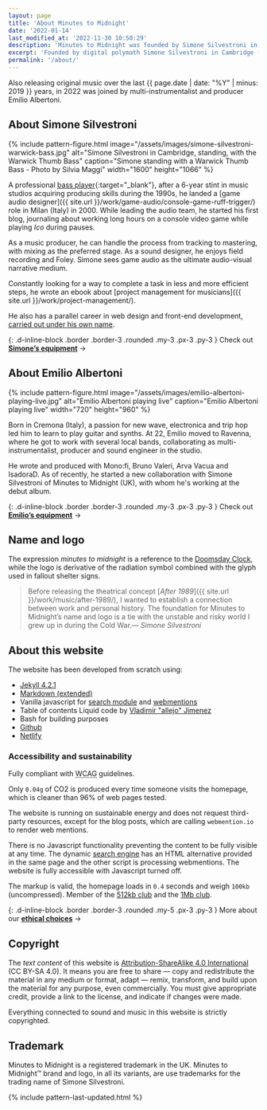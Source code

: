 ```yaml
---
layout: page
title: 'About Minutes to Midnight'
date: '2022-01-14'
last_modified_at: '2022-11-30 10:50:29'
description: 'Minutes to Midnight was founded by Simone Silvestroni in the UK in 2017. About the members, the name and the website.'
excerpt: 'Founded by digital polymath Simone Silvestroni in Cambridge (UK) in 2017, Minutes to Midnight has been providing a vast array of audio production services such as mix, mastering and sound design.'
permalink: '/about/'
---
```

Also  releasing original music over the last {{ page.date | date: "%Y" | minus: 2019 }} years, in 2022 was joined by multi-instrumentalist and producer Emilio Albertoni.

## About Simone Silvestroni

{% include pattern-figure.html image="/assets/images/simone-silvestroni-warwick-bass.jpg" alt="Simone Silvestroni in Cambridge, standing, with the Warwick Thumb Bass" caption="Simone standing with a Warwick Thumb Bass - Photo by Silvia Maggi" width="1600" height="1066" %}

A professional [bass player](https://soundbetter.com/profiles/206552-minutes-to-midnight){:target="_blank"}, after a 6-year stint in music studios acquiring producing skills during the 1990s, he landed a [game audio designer]({{ site.url }}/work/game-audio/console-game-ruff-trigger/) role in Milan (Italy) in 2000. While leading the audio team, he started his first blog, journaling about working long hours on a console video game while playing *Ico* during pauses.

As a music producer, he can handle the process from tracking to mastering, with mixing as the preferred stage. As a sound designer, he enjoys field recording and Foley. Simone sees game audio as the ultimate audio-visual narrative medium.

Constantly looking for a way to complete a task in less and more efficient steps, he wrote an ebook about [project management for musicians]({{ site.url }}/work/project-management/).

He also has a parallel career in web design and front-end development, [carried out under his own name](https://simonesilvestroni.com).

{: .d-inline-block .border .border-3 .rounded .my-3 .px-3 .py-3 }
Check out [**Simone’s equipment**](/uses#simone-silvestronis-equipment) →

## About Emilio Albertoni

{% include pattern-figure.html image="/assets/images/emilio-albertoni-playing-live.jpg" alt="Emilio Albertoni playing live" caption="Emilio Albertoni playing live" width="720" height="960" %}

Born in Cremona (Italy), a passion for new wave, electronica and trip hop led him to learn to play guitar and synths. At 22, Emilio moved to Ravenna, where he got to work with several local bands, collaborating as multi-instrumentalist, producer and sound engineer in the studio. 

He wrote and produced with Mono:fi, Bruno Valeri, Arva Vacua and IsadoraD. As of recently, he started a new collaboration with Simone Silvestroni of Minutes to Midnight (UK), with whom he's working at the debut album.

{: .d-inline-block .border .border-3 .rounded .my-3 .px-3 .py-3 }
Check out [**Emilio’s equipment**](/uses#emilio-albertonis-equipment) →

## Name and logo

The expression _minutes to midnight_ is a reference to the [Doomsday Clock](https://en.wikipedia.org/wiki/Doomsday_Clock), while the logo is derivative of the radiation symbol combined with the glyph used in fallout shelter signs.

> Before releasing the theatrical concept [_After 1989_]({{ site.url }}/work/music/after-1989/), I wanted to establish a connection between work and personal history. The foundation for Minutes to Midnight’s name and logo is a tie with the unstable and risky world I grew up in during the Cold War.<cite>— Simone Silvestroni</cite>

## About this website

The website has been developed from scratch using:

- [Jekyll 4.2.1](https://jekyllrb.com/)
- [Markdown (extended)](https://www.markdownguide.org/getting-started/)
- Vanilla javascript for [search module](https://github.com/daviddarnes/jekyll-search-js) and [webmentions](http://beesbuzz.biz)
- Table of contents Liquid code by [Vladimir "allejo" Jimenez](https://github.com/allejo/jekyll-toc)
- Bash for building purposes
- [Github](https://github.com/simonesilvestroni/m2m-website)
- [Netlify](https://netlify.com)

### Accessibility and sustainability

Fully compliant with <abbr title="Web Content Accessibility Guidelines">WCAG</abbr> guidelines.

Only `0.04g` of CO2 is produced every time someone visits the homepage, which is cleaner than 96% of web pages tested.

The website is running on sustainable energy and does not request third-party resources, except for the blog posts, which are calling `webmention.io` to render web mentions. 

There is no Javascript functionality preventing the content to be fully visible at any time. The dynamic [search engine](/search/) has an HTML alternative provided in the same page and the other script is processing webmentions. The website is fully accessible with Javascript turned off.

The markup is valid, the homepage loads in `0.4` seconds and weigh `100kb` (uncompressed). Member of the [512kb club](https://512kb.club "Member of the 512kb Orange Team") and the [1Mb club](https://1mb.club/).

{: .d-inline-block .border .border-3 .rounded .my-5 .px-3 .py-3 }
More about our [**ethical choices**](/ethics/) →

## Copyright

The _text content_ of this website is [Attribution-ShareAlike 4.0 International](https://creativecommons.org/licenses/by-sa/4.0/) (CC BY-SA 4.0). It means you are free to share — copy and redistribute the material in any medium or format, adapt — remix, transform, and build upon the material for any purpose, even commercially. You must give appropriate credit, provide a link to the license, and indicate if changes were made.

Everything connected to sound and music in this website is strictly copyrighted.

## Trademark

Minutes to Midnight is a registered trademark in the UK. Minutes to Midnight&trade; brand and logo, in all its variants, are use trademarks for the trading name of Simone Silvestroni.

{% include pattern-last-updated.html %}